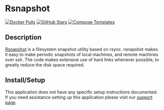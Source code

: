 # Rsnapshot

[![Docker Pulls](https://img.shields.io/docker/pulls/linuxserver/rsnapshot?style=flat-square&color=607D8B&label=docker%20pulls&logo=docker)](https://hub.docker.com/r/linuxserver/rsnapshot)
[![GitHub Stars](https://img.shields.io/github/stars/linuxserver/docker-rsnapshot?style=flat-square&color=607D8B&label=github%20stars&logo=github)](https://github.com/linuxserver/docker-rsnapshot)
[![Compose Templates](https://img.shields.io/static/v1?style=flat-square&color=607D8B&label=compose&message=templates)](https://github.com/GhostWriters/DockSTARTer/tree/main/compose/.apps/rsnapshot)

## Description

[Rsnapshot](http://www.rsnapshot.org/) is a filesystem snapshot utility based on
rsync. rsnapshot makes it easy to make periodic snapshots of local machines, and
remote machines over ssh. The code makes extensive use of hard links whenever
possible, to greatly reduce the disk space required.

## Install/Setup

This application does not have any specific setup instructions documented. If
you need assistance setting up this application please visit our
[support page](https://dockstarter.com/basics/support/).
